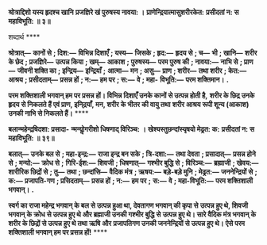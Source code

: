 **श्रोत्राद्दिशो यस्य हृदश्च खानि** **प्रजज्ञिरे खं पुरुषस्य नावया: ।** **प्राणेन्द्रियात्मासुशरीरकेत:** **प्रसीदतां न: स महाविभूति: ॥ ३॥** 

शब्दार्थ **** 

**श्रोत्रात्—** **कानों से** **; दिश:—** **विभिन्न दिशाएँ** **; यस्य—** **जिसके** **; हृद:—** **हृदय से** **; च—** **भी** **; खानि—** **शरीर के छेद** **; प्रजज्ञिरे—** **उत्पन्न किया** **; खम्—** **आकाश** **; पुरुषस्य—** **परम पुरुष की** **; नावया:—** **नाभि से** **; प्राण—** **जीवनी शक्ति का** **; इन्द्रिय—** **इन्द्रियाँ** **;** **आत्मा—** **मन** **; असु—** **प्राण** **; शरीर—** **तथा शरीर** **; केत:—** **आश्रय** **; प्रसीदताम्—** **प्रसन्न हों** **; न:—** **हम पर** **; स:—** **वे** **; महा-** **विभूति:—** **परम शक्तिमान।** **.** 

**परम शक्तिशाली भगवान् हम पर प्रसन्न हों। विभिन्न दिशाएँ उनके कानों से उत्पन्न होती है,** **शरीर के छिद्र उनके हृदय से निकलते हैं एवं प्राण, इनि्द्रयाँ, मन, शरीर के भीतर की वायु तथा** **शरीर आश्रय रूपी शून्य (आकाश) उनकी नाभि से निकलते हैं।** **** 

**बलान्महेन्द्रषिदशा: प्रसादा-** **न्मन्योॢगरीशो धिषणाद् विरिञ्च: ।** **खेश्यस्तुछन्दांस्यृषयो मेढ्रत: क:** **प्रसीदतां न: स महाविभूति: ॥ ३९॥** 

**बलात्—** **उनके बल से** **; महा-इन्द्र:—** **राजा इन्द्र बन सके** **; त्रि-दशा:—** **तथा देवता** **; प्रसादात्—** **प्रसन्न होने से** **; मन्यो:—** **क्रोध से** **;** **गिरि-ईश:—** **शिवजी** **; धिषणात्—** **गश्भीर बुद्धि से** **; विरिञ्च:—** **ब्रह्माजी** **; खेवय:—** **शारीरिक छिद्रों से** **; तु—** **तथा** **; छन्दांसि—** **वैदिक मंत्र** **; ऋषय:—** **बड़े-बड़े मुनि** **; मेढ्रत:—** **जननेन्द्रियों से** **; क:—** **प्रजापति-गण** **; प्रसिदताम्—** **प्रसन्न हों** **; न:—** **हम पर** **;** **स:—** **वे** **; महा-विभूति:—** **परम शक्तिशाली भगवान्।** **.** 

**स्वर्ग का राजा महेन्द्र भगवान् के बल से उत्पन्न हुआ था, देवतागण भगवान् की कृपा से** **उत्पन्न हुए थे, शिवजी भगवान् के क्रोध से उत्पन्न हुए थे और ब्रह्माजी उनकी गश्भीर बुद्धि से** **उत्पन्न हुए थे। सारे वैदिक मंत्र भगवान् के शरीर के छिद्रों से उत्पन्न हुए थे तथा ऋषि और** **प्रजापतिगण उनकी जननेन्द्रियों से उत्पन्न हुए थे। ऐसे परम शक्तिशाली भगवान् हम पर प्रसन्न हों!** **** 